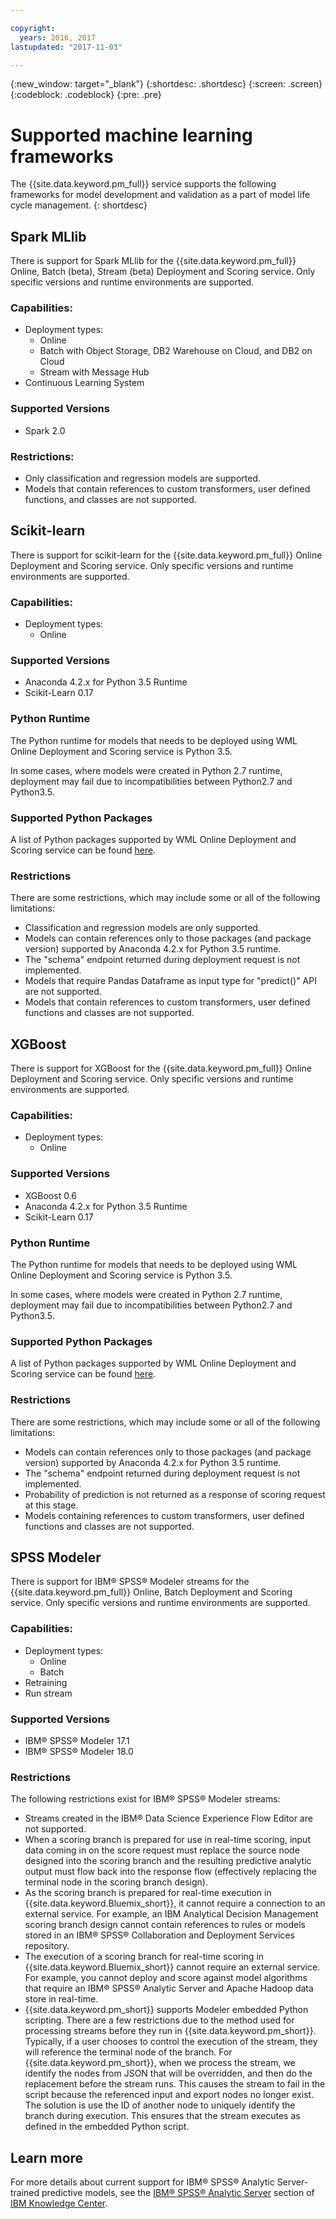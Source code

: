 ```yaml
---

copyright:
  years: 2016, 2017
lastupdated: "2017-11-03"

---
```


{:new_window: target="_blank"}
{:shortdesc: .shortdesc}
{:screen: .screen}
{:codeblock: .codeblock}
{:pre: .pre}

# Supported machine learning frameworks

The {{site.data.keyword.pm_full}} service supports the following frameworks for model development and validation as a part of model life cycle management.
{: shortdesc}

## Spark MLlib

There is support for Spark MLlib for the {{site.data.keyword.pm_full}} Online, Batch (beta), Stream (beta) Deployment and Scoring service. Only specific versions and runtime environments are supported.

### Capabilities:
* Deployment types:
  * Online
  * Batch with Object Storage, DB2 Warehouse on Cloud, and DB2 on Cloud
  * Stream with Message Hub
*  Continuous Learning System

### Supported Versions
*  Spark 2.0

### Restrictions:

  *  Only classification and regression models are supported.
  *  Models that contain references to custom transformers, user defined functions, and classes are not supported.


## Scikit-learn

There is support for scikit-learn for the {{site.data.keyword.pm_full}} Online Deployment and Scoring service. Only specific versions and runtime environments are supported.

### Capabilities:
* Deployment types:
  * Online

### Supported Versions

- Anaconda 4.2.x for Python 3.5 Runtime
- Scikit-Learn 0.17

### Python Runtime

The Python runtime for models that needs to be deployed using WML Online Deployment and Scoring service is Python 3.5.

In some cases, where models were created in Python 2.7 runtime, deployment may fail due to incompatibilities between Python2.7 and Python3.5.

### Supported Python Packages

A list of Python packages supported by WML Online Deployment and Scoring service can be found [here](https://docs.continuum.io/anaconda/packages/old-pkg-lists/4.2.0/py35).

### Restrictions

There are some restrictions, which may include some or all of the following limitations:

* Classification and regression models are only supported.
* Models can contain references only to those packages (and package version) supported by Anaconda 4.2.x for Python 3.5 runtime.
* The "schema" endpoint returned during deployment request is not implemented.
* Models that require Pandas Dataframe as input type for "predict()" API are not supported.
* Models that contain references to custom transformers, user defined functions and classes are not supported.

## XGBoost
There is support for XGBoost for the {{site.data.keyword.pm_full}} Online Deployment and Scoring service. Only specific versions and runtime environments are supported.

### Capabilities:
* Deployment types:
  * Online

### Supported Versions

- XGBoost 0.6
- Anaconda 4.2.x for Python 3.5 Runtime
- Scikit-Learn 0.17

### Python Runtime

The Python runtime for models that needs to be deployed using WML Online Deployment and Scoring service is Python 3.5.

In some cases, where models were created in Python 2.7 runtime, deployment may fail due to incompatibilities between Python2.7 and Python3.5.

### Supported Python Packages

A list of Python packages supported by WML Online Deployment and Scoring service can be found [here](https://docs.continuum.io/anaconda/packages/old-pkg-lists/4.2.0/py35).

### Restrictions

There are some restrictions, which may include some or all of the following limitations:

* Models can contain references only to those packages (and package version) supported by Anaconda 4.2.x for Python 3.5 runtime.
* The "schema" endpoint returned during deployment request is not implemented.
* Probability of prediction is not returned as a response of scoring request at this stage.
* Models containing references to custom transformers, user defined functions and classes are not supported.

## SPSS Modeler

There is support for IBM® SPSS® Modeler streams for the {{site.data.keyword.pm_full}} Online, Batch Deployment and Scoring service. Only specific versions and runtime environments are supported.

### Capabilities:
* Deployment types:
  * Online
  * Batch
* Retraining
* Run stream


### Supported Versions

*  IBM® SPSS® Modeler 17.1
*  IBM® SPSS® Modeler 18.0

### Restrictions

The following restrictions exist for IBM® SPSS® Modeler streams:

*  Streams created in the IBM® Data Science Experience Flow Editor are not supported.
*  When a scoring branch is prepared for use in real-time scoring, input data coming in on the score request must replace the source node designed into the scoring branch and the resulting predictive analytic output must flow back into the response flow (effectively replacing the terminal node in the scoring branch design).
*  As the scoring branch is prepared for real-time execution in {{site.data.keyword.Bluemix_short}}, it cannot require a connection to an external service. For example, an IBM Analytical Decision Management scoring branch design cannot contain references to rules or models stored in an IBM® SPSS® Collaboration and Deployment Services repository.
*  The execution of a scoring branch for real-time scoring in {{site.data.keyword.Bluemix_short}} cannot require an external service. For example, you cannot deploy and score against model algorithms that require an IBM® SPSS® Analytic Server and Apache Hadoop data store in real-time.
*  {{site.data.keyword.pm_short}} supports Modeler embedded Python scripting. There are a few restrictions due to the method used for processing streams before they run in {{site.data.keyword.pm_short}}. Typically, if a user chooses to control the execution of the stream, they will reference the terminal node of the branch. For {{site.data.keyword.pm_short}}, when we process the stream, we identify the nodes from JSON that will be overridden, and then do the replacement before the stream runs. This causes the stream to fail in the script because the referenced input and export nodes no longer exist. The solution is use the ID of another node to uniquely identify the branch during execution. This ensures that the stream executes as defined in the embedded Python script.

## Learn more

For more details about current support for IBM® SPSS® Analytic Server-trained predictive models, see the [IBM® SPSS® Analytic Server](https://www.ibm.com/support/knowledgecenter/SSWLVY) section of [IBM Knowledge Center](https://www.ibm.com/support/knowledgecenter/).
